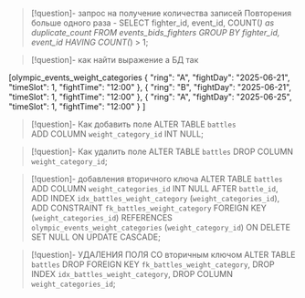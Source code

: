>[!question]- запрос на получение количества записей
> Повторения больше одного раза - 
   SELECT fighter_id, event_id, COUNT(*) as duplicate_count FROM events_bids_fighters GROUP BY fighter_id, event_id HAVING COUNT(*) > 1;

>[!question]- как найти выражение а БД
>так

[olympic_events_weight_categories 
    {
        "ring": "A",
        "fightDay": "2025-06-21",
        "timeSlot": 1,
        "fightTime": "12:00"
    },
    {
        "ring": "B",
        "fightDay": "2025-06-21",
        "timeSlot": 1,
        "fightTime": "12:00"
    },
    {
        "ring": "A",
        "fightDay": "2025-06-25",
        "timeSlot": 1,
        "fightTime": "12:00"
    }
]

>[!question]- Как добавить поле
>ALTER TABLE `battles`  
ADD COLUMN `weight_category_id` INT NULL;

>[!question]- Как удалить поле 
>ALTER TABLE `battles` DROP COLUMN `weight_category_id`;



>[!question]- добавления вторичного ключа 
>ALTER TABLE `battles` 
ADD COLUMN `weight_categories_id` INT NULL AFTER `battle_id`,
ADD INDEX `idx_battles_weight_category` (`weight_categories_id`),
ADD CONSTRAINT `fk_battles_weight_category` 
FOREIGN KEY (`weight_categories_id`) 
REFERENCES `olympic_events_weight_categories` (`weight_category_id`)
ON DELETE SET NULL 
ON UPDATE CASCADE;

>[!question]- УДАЛЕНИЯ ПОЛЯ СО  вторичным ключом 
>ALTER TABLE `battles` 
DROP FOREIGN KEY `fk_battles_weight_category`,
DROP INDEX `idx_battles_weight_category`,
DROP COLUMN `weight_categories_id`;



